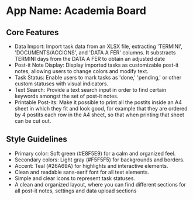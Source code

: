 # **App Name**: Academia Board

## Core Features

- Data Import: Import task data from an XLSX file, extracting 'TERMINI', 'DOCUMENTS/ACCIONS', and 'DATA A FER' columns. It substracts TERMINI days from the DATA A FER to obtain an adjusted date
- Post-it Note Display: Display imported tasks as customizable post-it notes, allowing users to change colors and modify text.
- Task Status: Enable users to mark tasks as 'done,' 'pending,' or other custom statuses with visual indicators.
- Text Search: Provide a text search input in order to find certain keywords amongst the set of post-it notes.
- Printable Post-its: Make it possible to print all the postits inside an A4 sheet in which they fit and look good, for example that they are ordered by 4 postits each row in the A4 sheet, so that when printing that sheet can be cut out.

## Style Guidelines

- Primary color: Soft green (#E8F5E9) for a calm and organized feel.
- Secondary colors: Light gray (#F5F5F5) for backgrounds and borders.
- Accent: Teal (#26A69A) for highlights and interactive elements.
- Clean and readable sans-serif font for all text elements.
- Simple and clear icons to represent task statuses.
- A clean and organized layout, where you can find different sections for all post-it notes, settings and data upload sections
